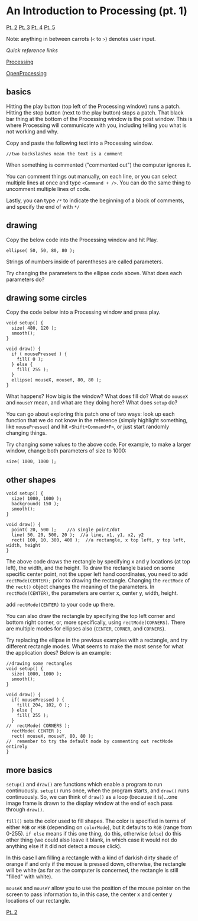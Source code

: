 # An Introduction to Processing (pt. 1)

[Pt. 2](pt2.md)
[Pt. 3](pt3.md)
[Pt. 4](pt4.md)
[Pt. 5](pt5.md)

Note: anything in between carrots (`<` to `>`) denotes user input.

*Quick reference links*

[Processing](http://processing.org/)

[OpenProcessing](http://www.openprocessing.org/)

## basics

Hitting the play button (top left of the Processing window) runs a patch. Hitting the stop button (next to the play button) stops a patch. That black bar thing at the bottom of the Processing window is the post window. This is where Processing will communicate with you, including telling you what is not working and why.

Copy and paste the following text into a Processing window.

`//two backslashes mean the text is a comment`

When something is commented ("commented out") the computer ignores it.

You can comment things out manually, on each line, or you can select multiple lines at once and type `<Command + />`. You can do the same thing to uncomment multiple lines of code.

Lastly, you can type `/*` to indicate the beginning of a block of comments, and specify the end of with `*/`

## drawing

Copy the below code into the Processing window and hit Play.

`ellipse( 50, 50, 80, 80 );`

Strings of numbers inside of parentheses are called parameters.

Try changing the parameters to the ellipse code above. What does each parameters do?

## drawing some circles

Copy the code below into a Processing window and press play.

```
void setup() {
  size( 480, 120 );
  smooth();
}

void draw() {
  if ( mousePressed ) {
    fill( 0 );
  } else {
    fill( 255 );
  }
  ellipse( mouseX, mouseY, 80, 80 );
}
```

What happens?
How big is the window?
What does fill do?
What do `mouseX` and `mouseY` mean, and what are they doing here?
What does `setup` do?

You can go about exploring this patch one of two ways: look up each function that we do not know in the reference (simply highlight something, like `mousePressed`) and hit `<Shift+Command+F>`, or just start randomly changing things.

Try changing some values to the above code. For example, to make a larger window, change both parameters of size to 1000:

`size( 1000, 1000 );`

## other shapes
```
void setup() {
  size( 1000, 1000 );
  background( 150 );
  smooth();
}

void draw() {
  point( 20, 500 );    //a single point/dot
  line( 50, 20, 500, 20 );  //a line, x1, y1, x2, y2
  rect( 100, 10, 300, 400 );  //a rectangle, x top left, y top left, width, height
}
```

The above code draws the rectangle by specifying x and y locations (at top left), the width, and the height. To draw the rectangle based on some specific center point, not the upper left hand coordinates, you need to add `rectMode(CENTER);` prior to drawing the rectangle. Changing the `rectMode` of the `rect()` object changes the meaning of the parameters. In `rectMode(CENTER)`, the parameters are center x, center y, width, height.

add `rectMode(CENTER)` to your code up there.

You can also draw the rectangle by specifying the top left corner and bottom right corner, or, more specifically, using `rectMode(CORNERS)`. There are multiple modes for ellipses also (`CENTER`, `CORNER`, and `CORNERS`).

Try replacing the ellipse in the previous examples with a rectangle, and try different rectangle modes. What seems to make the most sense for what the application does?
Below is an example:

```
//drawing some rectangles
void setup() {
  size( 1000, 1000 );
  smooth();
}

void draw() {
  if( mousePressed ) {
    fill( 204, 102, 0 );
  } else {
    fill( 255 );
  }
//  rectMode( CORNERS );
  rectMode( CENTER );
  rect( mouseX, mouseY, 80, 80 );
//  remember to try the default mode by commenting out rectMode entirely
}
```
## more basics

`setup()` and `draw()` are functions which enable a program to run continuously. `setup()` runs once, when the program starts, and `draw()` runs continuously. So, we can think of `draw()` as a loop (because it is)...one image frame is drawn to the display window at the end of each pass through `draw()`.

`fill()` sets the color used to fill shapes. The color is specified in terms of either `RGB` or `HSB` (depending on `colorMode`), but it defaults to `RGB` (range from 0-255).
`if else` means if this one thing, do this, otherwise (`else`) do this other thing (we could also leave it blank, in which case it would not do anything else if it did not detect a mouse click).

In this case I am filling a rectangle with a kind of darkish dirty shade of orange if and only if the mouse is pressed down, otherwise, the rectangle will be white (as far as the computer is concerned, the rectangle is still "filled" with white).

`mouseX` and `mouseY` allow you to use the position of the mouse pointer on the screen to pass information to, in this case, the center x and center y locations of our rectangle.

[Pt. 2](pt2.md)